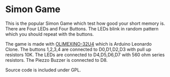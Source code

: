 Simon Game
==========

This is the popular Simon Game which test how good your short memory is.
There are Four LEDs and Four Buttons.
The LEDs blink in random pattern which you should repeat with the buttons.

The game is made with [OLIMEXINO-32U4](https://www.olimex.com/Products/Duino/AVR/OLIMEXINO-32U4/open-source-hardware) which is Arduino Leonardo Clone.
The buttons 1,2,3,4 are connected to D0,D1,D2,D3 with pull up resistors 10K.
The LEDs are connected to D4,D5,D6,D7 with 560 ohm series resistors.
The Piezzo Buzzer is connected to D8.

Source code is included under GPL.
